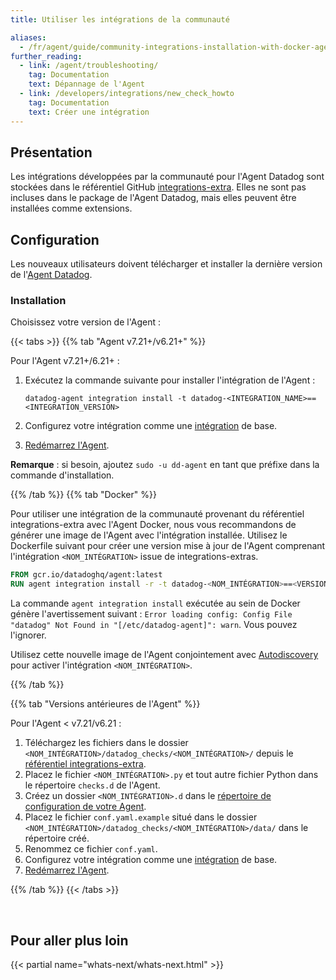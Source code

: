 ```yaml
---
title: Utiliser les intégrations de la communauté

aliases:
  - /fr/agent/guide/community-integrations-installation-with-docker-agent
further_reading:
  - link: /agent/troubleshooting/
    tag: Documentation
    text: Dépannage de l'Agent
  - link: /developers/integrations/new_check_howto
    tag: Documentation
    text: Créer une intégration
---
```

## Présentation

Les intégrations développées par la communauté pour l'Agent Datadog sont stockées dans le référentiel GitHub [integrations-extra][1]. Elles ne sont pas incluses dans le package de l'Agent Datadog, mais elles peuvent être installées comme extensions.

## Configuration

Les nouveaux utilisateurs doivent télécharger et installer la dernière version de l'[Agent Datadog][2].

### Installation

Choisissez votre version de l'Agent :

{{< tabs >}}
{{% tab "Agent v7.21+/v6.21+" %}}

Pour l'Agent v7.21+/6.21+ :

1. Exécutez la commande suivante pour installer l'intégration de l'Agent :

    ```
    datadog-agent integration install -t datadog-<INTEGRATION_NAME>==<INTEGRATION_VERSION>
    ```

2. Configurez votre intégration comme une [intégration][1] de base.
3. [Redémarrez l'Agent][2].

**Remarque** : si besoin, ajoutez `sudo -u dd-agent` en tant que préfixe dans la commande d'installation.

[1]: /fr/getting_started/integrations/
[2]: /fr/agent/guide/agent-commands/#restart-the-agent
{{% /tab %}}
{{% tab "Docker" %}}

Pour utiliser une intégration de la communauté provenant du référentiel integrations-extra avec l'Agent Docker, nous vous recommandons de générer une image de l'Agent avec l'intégration installée. Utilisez le Dockerfile suivant pour créer une version mise à jour de l'Agent comprenant l'intégration `<NOM_INTÉGRATION>` issue de integrations-extras.

```dockerfile
FROM gcr.io/datadoghq/agent:latest
RUN agent integration install -r -t datadog-<NOM_INTÉGRATION>==<VERSION_INTÉGRATION>
```

La commande `agent integration install` exécutée au sein de Docker génère l'avertissement suivant : `Error loading config: Config File "datadog" Not Found in "[/etc/datadog-agent]": warn`. Vous pouvez l'ignorer.

Utilisez cette nouvelle image de l'Agent conjointement avec [Autodiscovery][1] pour activer l'intégration `<NOM_INTÉGRATION>`.

[1]: /fr/agent/autodiscovery/
{{% /tab %}}

{{% tab "Versions antérieures de l'Agent" %}}

Pour l'Agent < v7.21/v6.21 :

1. Téléchargez les fichiers dans le dossier `<NOM_INTÉGRATION>/datadog_checks/<NOM_INTÉGRATION>/` depuis le [référentiel integrations-extra][1].
2. Placez le fichier `<NOM_INTÉGRATION>.py` et tout autre fichier Python dans le répertoire `checks.d` de l'Agent.
3. Créez un dossier `<NOM_INTÉGRATION>.d` dans le [répertoire de configuration de votre Agent][2].
4. Placez le fichier `conf.yaml.example` situé dans le dossier `<NOM_INTÉGRATION>/datadog_checks/<NOM_INTÉGRATION>/data/` dans le répertoire créé.
4. Renommez ce fichier `conf.yaml`.
5. Configurez votre intégration comme une [intégration][3] de base.
6. [Redémarrez l'Agent][4].


[1]: https://github.com/DataDog/integrations-extras
[2]: /fr/agent/guide/agent-configuration-files/#agent-configuration-directory
[3]: /fr/getting_started/integrations/
[4]: /fr/agent/guide/agent-commands/#restart-the-agent
{{% /tab %}}
{{< /tabs >}}

<br>

## Pour aller plus loin

{{< partial name="whats-next/whats-next.html" >}}

[1]: https://github.com/DataDog/integrations-extras
[2]: https://app.datadoghq.com/account/settings#agent
